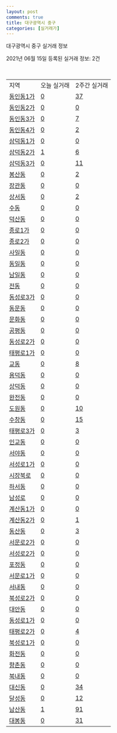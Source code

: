 ```yaml
---
layout: post
comments: true
title: 대구광역시 중구
categories: [실거래가]
---
```


대구광역시 중구 실거래 정보

2021년 06월 15일 등록된 실거래 정보: 2건

<script type="text/javascript">
  google.charts.load('current', {'packages':['corechart']});
  google.charts.setOnLoadCallback(drawChart);

  function drawChart() {
    var data = google.visualization.arrayToDataTable([['거래일', '매매', '전월세', '전매'], ['2021-05', 2, 9, 3], ['2021-04', 4, 3, 2], ['2021-03', 1, 3, 0], ['2021-06', 0, 1, 1], ['2021-02', 0, 1, 1]]);

    var options = {
      title: '최근 2개월간 거래량 추이',
      legend: { position: 'bottom' }
    };

    var chart = new google.visualization.LineChart(document.getElementById('columnchart_material'));
    chart.draw(data, (options));
  }
</script>

<div id="columnchart_material" style="width: 450px; margin-left: -35px"></div>
<br>
<table class="sortable">
  <tr>
    <td>지역</td>
    <td>오늘 실거래</td>
    <td>2주간 실거래</td>
  </tr>

  
  <tr class="item">
    <td><a href="2711010100.html">동인동1가</a></td>
    <td><a href="2711010100.html">0</a></td>
    <td><a href="2711010100.html">37</a></td>
  </tr>
    

  <tr class="item">
    <td><a href="2711010200.html">동인동2가</a></td>
    <td><a href="2711010200.html">0</a></td>
    <td><a href="2711010200.html">0</a></td>
  </tr>
    

  <tr class="item">
    <td><a href="2711010300.html">동인동3가</a></td>
    <td><a href="2711010300.html">0</a></td>
    <td><a href="2711010300.html">7</a></td>
  </tr>
    

  <tr class="item">
    <td><a href="2711010400.html">동인동4가</a></td>
    <td><a href="2711010400.html">0</a></td>
    <td><a href="2711010400.html">2</a></td>
  </tr>
    

  <tr class="item">
    <td><a href="2711010500.html">삼덕동1가</a></td>
    <td><a href="2711010500.html">0</a></td>
    <td><a href="2711010500.html">0</a></td>
  </tr>
    

  <tr class="item">
    <td><a href="2711010600.html">삼덕동2가</a></td>
    <td><a href="2711010600.html">1</a></td>
    <td><a href="2711010600.html">6</a></td>
  </tr>
    

  <tr class="item">
    <td><a href="2711010700.html">삼덕동3가</a></td>
    <td><a href="2711010700.html">0</a></td>
    <td><a href="2711010700.html">11</a></td>
  </tr>
    

  <tr class="item">
    <td><a href="2711010800.html">봉산동</a></td>
    <td><a href="2711010800.html">0</a></td>
    <td><a href="2711010800.html">2</a></td>
  </tr>
    

  <tr class="item">
    <td><a href="2711010900.html">장관동</a></td>
    <td><a href="2711010900.html">0</a></td>
    <td><a href="2711010900.html">0</a></td>
  </tr>
    

  <tr class="item">
    <td><a href="2711011000.html">상서동</a></td>
    <td><a href="2711011000.html">0</a></td>
    <td><a href="2711011000.html">2</a></td>
  </tr>
    

  <tr class="item">
    <td><a href="2711011100.html">수동</a></td>
    <td><a href="2711011100.html">0</a></td>
    <td><a href="2711011100.html">0</a></td>
  </tr>
    

  <tr class="item">
    <td><a href="2711011200.html">덕산동</a></td>
    <td><a href="2711011200.html">0</a></td>
    <td><a href="2711011200.html">0</a></td>
  </tr>
    

  <tr class="item">
    <td><a href="2711011300.html">종로1가</a></td>
    <td><a href="2711011300.html">0</a></td>
    <td><a href="2711011300.html">0</a></td>
  </tr>
    

  <tr class="item">
    <td><a href="2711011400.html">종로2가</a></td>
    <td><a href="2711011400.html">0</a></td>
    <td><a href="2711011400.html">0</a></td>
  </tr>
    

  <tr class="item">
    <td><a href="2711011500.html">사일동</a></td>
    <td><a href="2711011500.html">0</a></td>
    <td><a href="2711011500.html">0</a></td>
  </tr>
    

  <tr class="item">
    <td><a href="2711011600.html">동일동</a></td>
    <td><a href="2711011600.html">0</a></td>
    <td><a href="2711011600.html">0</a></td>
  </tr>
    

  <tr class="item">
    <td><a href="2711011700.html">남일동</a></td>
    <td><a href="2711011700.html">0</a></td>
    <td><a href="2711011700.html">0</a></td>
  </tr>
    

  <tr class="item">
    <td><a href="2711011800.html">전동</a></td>
    <td><a href="2711011800.html">0</a></td>
    <td><a href="2711011800.html">0</a></td>
  </tr>
    

  <tr class="item">
    <td><a href="2711011900.html">동성로3가</a></td>
    <td><a href="2711011900.html">0</a></td>
    <td><a href="2711011900.html">0</a></td>
  </tr>
    

  <tr class="item">
    <td><a href="2711012000.html">동문동</a></td>
    <td><a href="2711012000.html">0</a></td>
    <td><a href="2711012000.html">0</a></td>
  </tr>
    

  <tr class="item">
    <td><a href="2711012100.html">문화동</a></td>
    <td><a href="2711012100.html">0</a></td>
    <td><a href="2711012100.html">0</a></td>
  </tr>
    

  <tr class="item">
    <td><a href="2711012200.html">공평동</a></td>
    <td><a href="2711012200.html">0</a></td>
    <td><a href="2711012200.html">0</a></td>
  </tr>
    

  <tr class="item">
    <td><a href="2711012300.html">동성로2가</a></td>
    <td><a href="2711012300.html">0</a></td>
    <td><a href="2711012300.html">0</a></td>
  </tr>
    

  <tr class="item">
    <td><a href="2711012400.html">태평로1가</a></td>
    <td><a href="2711012400.html">0</a></td>
    <td><a href="2711012400.html">0</a></td>
  </tr>
    

  <tr class="item">
    <td><a href="2711012500.html">교동</a></td>
    <td><a href="2711012500.html">0</a></td>
    <td><a href="2711012500.html">8</a></td>
  </tr>
    

  <tr class="item">
    <td><a href="2711012600.html">용덕동</a></td>
    <td><a href="2711012600.html">0</a></td>
    <td><a href="2711012600.html">0</a></td>
  </tr>
    

  <tr class="item">
    <td><a href="2711012700.html">상덕동</a></td>
    <td><a href="2711012700.html">0</a></td>
    <td><a href="2711012700.html">0</a></td>
  </tr>
    

  <tr class="item">
    <td><a href="2711012800.html">완전동</a></td>
    <td><a href="2711012800.html">0</a></td>
    <td><a href="2711012800.html">0</a></td>
  </tr>
    

  <tr class="item">
    <td><a href="2711012900.html">도원동</a></td>
    <td><a href="2711012900.html">0</a></td>
    <td><a href="2711012900.html">10</a></td>
  </tr>
    

  <tr class="item">
    <td><a href="2711013000.html">수창동</a></td>
    <td><a href="2711013000.html">0</a></td>
    <td><a href="2711013000.html">15</a></td>
  </tr>
    

  <tr class="item">
    <td><a href="2711013100.html">태평로3가</a></td>
    <td><a href="2711013100.html">0</a></td>
    <td><a href="2711013100.html">3</a></td>
  </tr>
    

  <tr class="item">
    <td><a href="2711013200.html">인교동</a></td>
    <td><a href="2711013200.html">0</a></td>
    <td><a href="2711013200.html">0</a></td>
  </tr>
    

  <tr class="item">
    <td><a href="2711013300.html">서야동</a></td>
    <td><a href="2711013300.html">0</a></td>
    <td><a href="2711013300.html">0</a></td>
  </tr>
    

  <tr class="item">
    <td><a href="2711013400.html">서성로1가</a></td>
    <td><a href="2711013400.html">0</a></td>
    <td><a href="2711013400.html">0</a></td>
  </tr>
    

  <tr class="item">
    <td><a href="2711013500.html">시장북로</a></td>
    <td><a href="2711013500.html">0</a></td>
    <td><a href="2711013500.html">0</a></td>
  </tr>
    

  <tr class="item">
    <td><a href="2711013600.html">하서동</a></td>
    <td><a href="2711013600.html">0</a></td>
    <td><a href="2711013600.html">0</a></td>
  </tr>
    

  <tr class="item">
    <td><a href="2711013700.html">남성로</a></td>
    <td><a href="2711013700.html">0</a></td>
    <td><a href="2711013700.html">0</a></td>
  </tr>
    

  <tr class="item">
    <td><a href="2711013800.html">계산동1가</a></td>
    <td><a href="2711013800.html">0</a></td>
    <td><a href="2711013800.html">0</a></td>
  </tr>
    

  <tr class="item">
    <td><a href="2711013900.html">계산동2가</a></td>
    <td><a href="2711013900.html">0</a></td>
    <td><a href="2711013900.html">1</a></td>
  </tr>
    

  <tr class="item">
    <td><a href="2711014000.html">동산동</a></td>
    <td><a href="2711014000.html">0</a></td>
    <td><a href="2711014000.html">3</a></td>
  </tr>
    

  <tr class="item">
    <td><a href="2711014100.html">서문로2가</a></td>
    <td><a href="2711014100.html">0</a></td>
    <td><a href="2711014100.html">0</a></td>
  </tr>
    

  <tr class="item">
    <td><a href="2711014200.html">서성로2가</a></td>
    <td><a href="2711014200.html">0</a></td>
    <td><a href="2711014200.html">0</a></td>
  </tr>
    

  <tr class="item">
    <td><a href="2711014300.html">포정동</a></td>
    <td><a href="2711014300.html">0</a></td>
    <td><a href="2711014300.html">0</a></td>
  </tr>
    

  <tr class="item">
    <td><a href="2711014400.html">서문로1가</a></td>
    <td><a href="2711014400.html">0</a></td>
    <td><a href="2711014400.html">0</a></td>
  </tr>
    

  <tr class="item">
    <td><a href="2711014500.html">서내동</a></td>
    <td><a href="2711014500.html">0</a></td>
    <td><a href="2711014500.html">0</a></td>
  </tr>
    

  <tr class="item">
    <td><a href="2711014600.html">북성로2가</a></td>
    <td><a href="2711014600.html">0</a></td>
    <td><a href="2711014600.html">0</a></td>
  </tr>
    

  <tr class="item">
    <td><a href="2711014700.html">대안동</a></td>
    <td><a href="2711014700.html">0</a></td>
    <td><a href="2711014700.html">0</a></td>
  </tr>
    

  <tr class="item">
    <td><a href="2711014800.html">동성로1가</a></td>
    <td><a href="2711014800.html">0</a></td>
    <td><a href="2711014800.html">0</a></td>
  </tr>
    

  <tr class="item">
    <td><a href="2711014900.html">태평로2가</a></td>
    <td><a href="2711014900.html">0</a></td>
    <td><a href="2711014900.html">4</a></td>
  </tr>
    

  <tr class="item">
    <td><a href="2711015000.html">북성로1가</a></td>
    <td><a href="2711015000.html">0</a></td>
    <td><a href="2711015000.html">0</a></td>
  </tr>
    

  <tr class="item">
    <td><a href="2711015100.html">화전동</a></td>
    <td><a href="2711015100.html">0</a></td>
    <td><a href="2711015100.html">0</a></td>
  </tr>
    

  <tr class="item">
    <td><a href="2711015200.html">향촌동</a></td>
    <td><a href="2711015200.html">0</a></td>
    <td><a href="2711015200.html">0</a></td>
  </tr>
    

  <tr class="item">
    <td><a href="2711015300.html">북내동</a></td>
    <td><a href="2711015300.html">0</a></td>
    <td><a href="2711015300.html">0</a></td>
  </tr>
    

  <tr class="item">
    <td><a href="2711015400.html">대신동</a></td>
    <td><a href="2711015400.html">0</a></td>
    <td><a href="2711015400.html">34</a></td>
  </tr>
    

  <tr class="item">
    <td><a href="2711015500.html">달성동</a></td>
    <td><a href="2711015500.html">0</a></td>
    <td><a href="2711015500.html">12</a></td>
  </tr>
    

  <tr class="item">
    <td><a href="2711015600.html">남산동</a></td>
    <td><a href="2711015600.html">1</a></td>
    <td><a href="2711015600.html">91</a></td>
  </tr>
    

  <tr class="item">
    <td><a href="2711015700.html">대봉동</a></td>
    <td><a href="2711015700.html">0</a></td>
    <td><a href="2711015700.html">31</a></td>
  </tr>
    


</table>


    